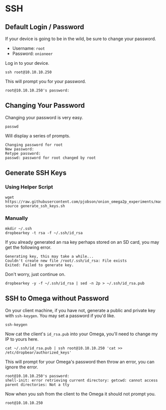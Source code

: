 # SSH

## Default Login / Password

If your device is going to be in the wild, be sure to change your password.

* Username: `root`
* Password: `onioneer`

Log in to your device.

    ssh root@10.10.10.250

This will prompt you for your password.

    root@10.10.10.250's password:

## Changing Your Password

Changing your password is very easy.

    passwd

Will display a series of prompts.

    Changing password for root
    New password:
    Retype password:
    passwd: password for root changed by root

## Generate SSH Keys

### Using Helper Script

    wget https://raw.githubusercontent.com/pjobson/onion_omega2p_experiments/master/bin/generate_ssh_keys.sh
    source generate_ssh_keys.sh

### Manually

    mkdir ~/.ssh
    dropbearkey -t rsa -f ~/.ssh/id_rsa

If you already generated an rsa key perhaps stored on an SD card, you may get the following error.

	Generating key, this may take a while...
	Couldn't create new file /root/.ssh/id_rsa: File exists
	Exited: Failed to generate key.

Don't worry, just continue on.

    dropbearkey -y -f ~/.ssh/id_rsa | sed -n 2p > ~/.ssh/id_rsa.pub

## SSH to Omega without Password

On your client machine, if you have not, generate a public and private key with `ssh-keygen`.  You may set a password if you'd like.

    ssh-keygen

Now cat the client's `id_rsa.pub` into your Omega, you'll need to change my IP to yours here.

    cat ~/.ssh/id_rsa.pub | ssh root@10.10.10.250 'cat >> /etc/dropbear/authorized_keys'

This will prompt for your Omega's password then throw an error, you can ignore the error.

    root@10.10.10.250's password:
    shell-init: error retrieving current directory: getcwd: cannot access parent directories: Not a tty

Now when you ssh from the client to the Omega it should not prompt you.

    root@10.10.10.250
